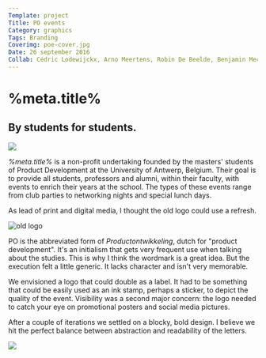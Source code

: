 ```yaml
---
Template: project
Title: PO events
Category: graphics
Tags: Branding
Coverimg: poe-cover.jpg
Date: 26 september 2016
Collab: Cédric Lodewijckx, Arno Meertens, Robin De Beelde, Benjamin Mechant
---
```


# %meta.title%

## By students for students.

<img src="/assets/%meta.category%/poe-party-banner.jpg" class="wide">

*%meta.title%* is a non-profit undertaking founded by the masters' students of Product Development at the University of Antwerp, Belgium. Their goal is to provide all students, professors and alumni, within their faculty, with events to enrich their years at the school. The types of these events range from club parties to networking nights and special lunch days.

As lead of print and digital media, I thought the old logo could use a refresh.

<img src="/assets/%meta.category%/poe-logo-old-to-new.svg" title="old logo" class="small">

<abbr>PO</abbr> is the abbreviated form of *Productontwikkeling*, dutch for "product development". It's an initialism that gets very frequent use when talking about the studies. This is why I think the wordmark is a great idea. But the execution felt a little generic. It lacks character and isn't very memorable.

We envisioned a logo that could double as a label. It had to be something that could be easily used as an ink stamp, perhaps a sticker, to depict the quality of the event. Visibility was a second major concern: the logo needed to catch your eye on promotional posters and social media pictures.

After a couple of iterations we settled on a blocky, bold design. I believe we hit the perfect balance between abstraction and readability of the letters.

<img src="/assets/%meta.category%/poe-business-card-mockup.jpg" class="wide">
